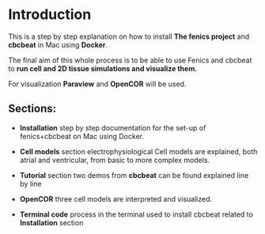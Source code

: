 # Introduction 

This is a step by step explanation on how to install **The fenics project** and **cbcbeat** in Mac using **Docker**. 

The final aim of this whole process is to be able to use Fenics and cbcbeat to **run cell and 2D tissue simulations and visualize them.** 

For visualization **Paraview** and **OpenCOR** will be used. 

## Sections: 

- **Installation** step by step documentation for the set-up of fenics+cbcbeat on Mac using Docker.

- **Cell models** section electrophysiological Cell models are explained, both atrial and ventricular, from basic to more complex models. 

- **Tutorial** section two demos from **cbcbeat** can be found explained line by line

- **OpenCOR** three cell models are interpreted and visualized. 

- **Terminal code** process in the terminal used to install cbcbeat related to **Installation** section 
